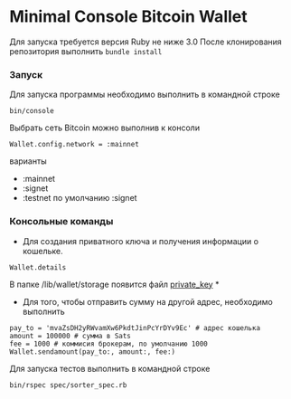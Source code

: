 # Minimal Console Bitcoin Wallet
Для запуска требуется версия Ruby не ниже 3.0
После клонирования репозитория выполнить `bundle install`
### Запуск 
Для запуска программы необходимо выполнить в командной строке

```console
bin/console
```
Выбрать сеть Bitcoin можно выполнив к консоли
```console
Wallet.config.network = :mainnet
```
варианты
* :mainnet
* :signet
* :testnet
по умолчанию :signet
### Консольные команды
* Для создания приватного ключа и получения информации о кошельке.
```console
Wallet.details
```
В папке /lib/wallet/storage появится файл [private_key](lib/wallet/storage/private_key)
* 
* Для того, чтобы отправить сумму на другой адрес, необходимо выполнить
```console
pay_to = 'mvaZsDH2yRWvamXw6PkdtJinPcYrDYv9Ec' # адрес кошелька
amount = 100000 # сумма в Sats
fee = 1000 # коммисия брокерам, по умолчанию 1000
Wallet.sendamount(pay_to:, amount:, fee:)
```
Для запуска тестов выполнить в командной строке
```console
bin/rspec spec/sorter_spec.rb
```
